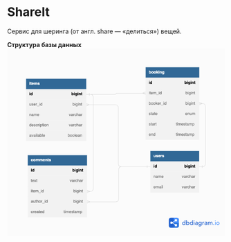 # ShareIt
Сервис для шеринга (от англ. share — «делиться») вещей.

**Структура базы данных**
![](images/ShareIt.png)